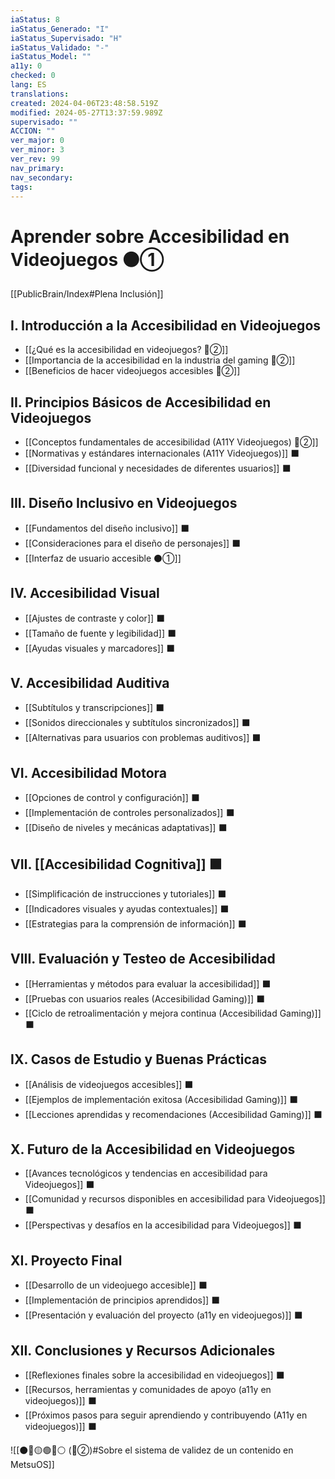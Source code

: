 ```yaml
---
iaStatus: 8
iaStatus_Generado: "I"
iaStatus_Supervisado: "H"
iaStatus_Validado: "-"
iaStatus_Model: ""
a11y: 0
checked: 0
lang: ES
translations: 
created: 2024-04-06T23:48:58.519Z
modified: 2024-05-27T13:37:59.989Z
supervisado: ""
ACCION: ""
ver_major: 0
ver_minor: 3
ver_rev: 99
nav_primary: 
nav_secondary: 
tags:
---
```

# Aprender sobre Accesibilidad en Videojuegos ⚫①

[[PublicBrain/Index#Plena Inclusión]]

## I. Introducción a la Accesibilidad en Videojuegos

   - [[¿Qué es la accesibilidad en videojuegos? 🔴②]]
   - [[Importancia de la accesibilidad en la industria del gaming 🔴②]]
   - [[Beneficios de hacer videojuegos accesibles 🔴②]]

## II. Principios Básicos de Accesibilidad en Videojuegos

   - [[Conceptos fundamentales de accesibilidad (A11Y Videojuegos) 🔴②]]
   - [[Normativas y estándares internacionales (A11Y Videojuegos)]] ⬛
   - [[Diversidad funcional y necesidades de diferentes usuarios]] ⬛

## III. Diseño Inclusivo en Videojuegos

   - [[Fundamentos del diseño inclusivo]] ⬛
   - [[Consideraciones para el diseño de personajes]] ⬛
   - [[Interfaz de usuario accesible ⚫①]]

## IV. Accesibilidad Visual

   - [[Ajustes de contraste y color]] ⬛
   - [[Tamaño de fuente y legibilidad]] ⬛
   - [[Ayudas visuales y marcadores]] ⬛

## V. Accesibilidad Auditiva

   - [[Subtítulos y transcripciones]] ⬛
   - [[Sonidos direccionales y subtítulos sincronizados]] ⬛
   - [[Alternativas para usuarios con problemas auditivos]] ⬛

## VI. Accesibilidad Motora

   - [[Opciones de control y configuración]] ⬛
   - [[Implementación de controles personalizados]] ⬛
   - [[Diseño de niveles y mecánicas adaptativas]] ⬛

## VII. [[Accesibilidad Cognitiva]]  ⬛

   - [[Simplificación de instrucciones y tutoriales]] ⬛
   - [[Indicadores visuales y ayudas contextuales]] ⬛
   - [[Estrategias para la comprensión de información]] ⬛

## VIII. Evaluación y Testeo de Accesibilidad

   - [[Herramientas y métodos para evaluar la accesibilidad]] ⬛
   - [[Pruebas con usuarios reales (Accesibilidad Gaming)]] ⬛
   - [[Ciclo de retroalimentación y mejora continua (Accesibilidad Gaming)]] ⬛

## IX. Casos de Estudio y Buenas Prácticas

   - [[Análisis de videojuegos accesibles]] ⬛
   - [[Ejemplos de implementación exitosa (Accesibilidad Gaming)]] ⬛
   - [[Lecciones aprendidas y recomendaciones (Accesibilidad Gaming)]] ⬛

## X. Futuro de la Accesibilidad en Videojuegos

   - [[Avances tecnológicos y tendencias en accesibilidad para Videojuegos]] ⬛
   - [[Comunidad y recursos disponibles en accesibilidad para Videojuegos]] ⬛
   - [[Perspectivas y desafíos en la accesibilidad para Videojuegos]] ⬛

## XI. Proyecto Final

   - [[Desarrollo de un videojuego accesible]] ⬛
   - [[Implementación de principios aprendidos]] ⬛
   - [[Presentación y evaluación del proyecto (a11y en videojuegos)]] ⬛

## XII. Conclusiones y Recursos Adicionales

   - [[Reflexiones finales sobre la accesibilidad en videojuegos]] ⬛
   - [[Recursos, herramientas y comunidades de apoyo (a11y en videojuegos)]] ⬛
   - [[Próximos pasos para seguir aprendiendo y contribuyendo (A11y en videojuegos)]] ⬛

![[⚫🔴🟡🟢🔵⚪ (🔴②)#Sobre el sistema de validez de un contenido en MetsuOS]]
